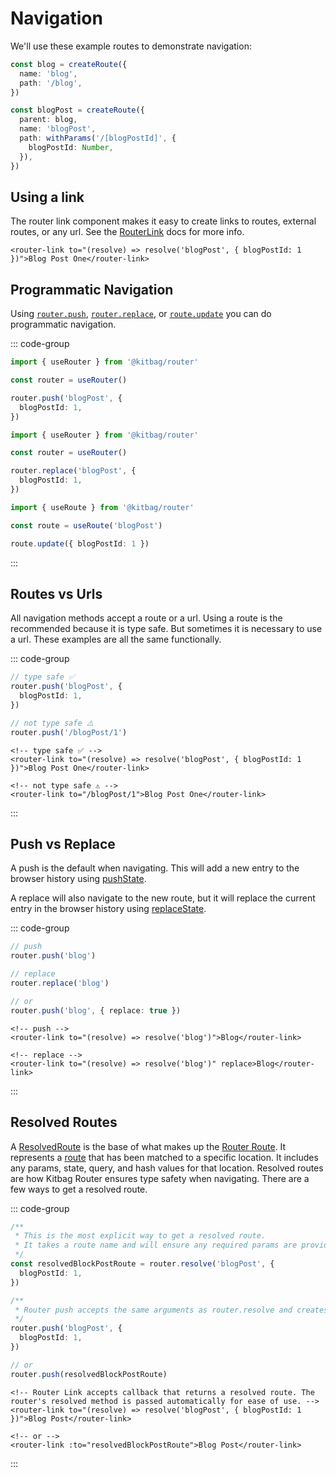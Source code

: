 # Navigation

We'll use these example routes to demonstrate navigation:

```ts
const blog = createRoute({
  name: 'blog',
  path: '/blog',
})

const blogPost = createRoute({
  parent: blog,
  name: 'blogPost',
  path: withParams('/[blogPostId]', {
    blogPostId: Number,
  }),
})
```

## Using a link

The router link component makes it easy to create links to routes, external routes, or any url. See the [RouterLink](/components/router-link) docs for more info.

```vue
<router-link to="(resolve) => resolve('blogPost', { blogPostId: 1 })">Blog Post One</router-link>
```

## Programmatic Navigation

Using [`router.push`](/core-concepts/router#push), [`router.replace`](/core-concepts/router#replace), or [`route.update`](/core-concepts/router-route#update) you can do programmatic navigation.

::: code-group

```ts [Push]
import { useRouter } from '@kitbag/router'

const router = useRouter()

router.push('blogPost', {
  blogPostId: 1,
})
```

```ts [Replace]
import { useRouter } from '@kitbag/router'

const router = useRouter()

router.replace('blogPost', {
  blogPostId: 1,
})
```

```ts [Update]
import { useRoute } from '@kitbag/router'

const route = useRoute('blogPost')

route.update({ blogPostId: 1 })
```

:::

## Routes vs Urls

All navigation methods accept a route or a url. Using a route is the recommended because it is type safe. But sometimes it is necessary to use a url. These examples are all the same functionally.

::: code-group

```ts [Router]
// type safe ✅
router.push('blogPost', {
  blogPostId: 1,
})

// not type safe ⚠️
router.push('/blogPost/1')
```

```vue [Router Link]
<!-- type safe ✅ -->
<router-link to="(resolve) => resolve('blogPost', { blogPostId: 1 })">Blog Post One</router-link>

<!-- not type safe ⚠️ -->
<router-link to="/blogPost/1">Blog Post One</router-link>
```

:::

## Push vs Replace

A push is the default when navigating. This will add a new entry to the browser history using [pushState](https://developer.mozilla.org/en-US/docs/Web/API/History/pushState).

A replace will also navigate to the new route, but it will replace the current entry in the browser history using [replaceState](https://developer.mozilla.org/en-US/docs/Web/API/History/replaceState).

::: code-group

```ts [Router]
// push
router.push('blog')

// replace
router.replace('blog')

// or
router.push('blog', { replace: true })
```

```vue [RouterLink]
<!-- push -->
<router-link to="(resolve) => resolve('blog')">Blog</router-link>

<!-- replace -->
<router-link to="(resolve) => resolve('blog')" replace>Blog</router-link>
```

:::

## Resolved Routes

A [ResolvedRoute](/api/types/ResolvedRoute) is the base of what makes up the [Router Route](/core-concepts/router-route). It represents a [route](/core-concepts/routes) that has been matched to a specific location. It includes any params, state, query, and hash values for that location. Resolved routes are how Kitbag Router ensures type safety when navigating. There are a few ways to get a resolved route.

::: code-group

```ts [Router]
/**
 * This is the most explicit way to get a resolved route. 
 * It takes a route name and will ensure any required params are provided.
 */
const resolvedBlockPostRoute = router.resolve('blogPost', {
  blogPostId: 1,
})
```

```ts [Router Push]
/**
 * Router push accepts the same arguments as router.resolve and creates a resolved route internally.
 */
router.push('blogPost', {
  blogPostId: 1,
})

// or
router.push(resolvedBlockPostRoute)
```

```vue [Router Link]
<!-- Router Link accepts callback that returns a resolved route. The router's resolved method is passed automatically for ease of use. -->
<router-link to="(resolve) => resolve('blogPost', { blogPostId: 1 })">Blog Post</router-link>

<!-- or -->
<router-link :to="resolvedBlockPostRoute">Blog Post</router-link>
```

:::
